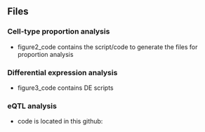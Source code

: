 ## Files

### Cell-type proportion analysis
- figure2_code contains the script/code to generate the files for proportion analysis

### Differential expression analysis 
- figure3_code contains DE scripts
  
### eQTL analysis 
- code is located in this github: 
